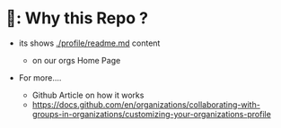 # 🤔: Why this Repo ?

- its shows [./profile/readme.md](./profile/readme.md) content
  - on our orgs Home Page

- For more....
  - Github Article on how it works
  - https://docs.github.com/en/organizations/collaborating-with-groups-in-organizations/customizing-your-organizations-profile
